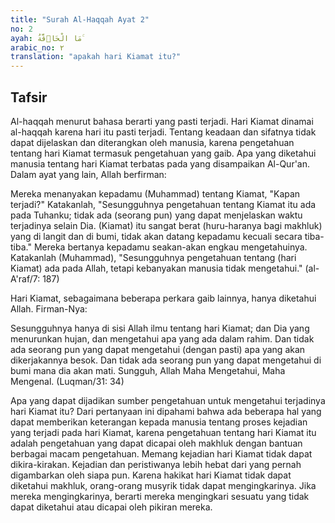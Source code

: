 ```yaml
---
title: "Surah Al-Haqqah Ayat 2"
no: 2
ayah: مَا الْحَاۤقَّةُ ۚ 
arabic_no: ٢
translation: "apakah hari Kiamat itu?"
---
```


## Tafsir

Al-haqqah menurut bahasa berarti yang pasti terjadi. Hari Kiamat dinamai al-haqqah karena hari itu pasti terjadi. Tentang keadaan dan sifatnya tidak dapat dijelaskan dan diterangkan oleh manusia, karena pengetahuan tentang hari Kiamat termasuk pengetahuan yang gaib. Apa yang diketahui manusia tentang hari Kiamat terbatas pada yang disampaikan Al-Qur'an. Dalam ayat yang lain, Allah berfirman:

Mereka menanyakan kepadamu (Muhammad) tentang Kiamat, "Kapan terjadi?" Katakanlah, "Sesungguhnya pengetahuan tentang Kiamat itu ada pada Tuhanku; tidak ada (seorang pun) yang dapat menjelaskan waktu terjadinya selain Dia. (Kiamat) itu sangat berat (huru-haranya bagi makhluk) yang di langit dan di bumi, tidak akan datang kepadamu kecuali secara tiba-tiba." Mereka bertanya kepadamu seakan-akan engkau mengetahuinya. Katakanlah (Muhammad), "Sesungguhnya pengetahuan tentang (hari Kiamat) ada pada Allah, tetapi kebanyakan manusia tidak mengetahui." (al-A'raf/7: 187)

Hari Kiamat, sebagaimana beberapa perkara gaib lainnya, hanya diketahui Allah. Firman-Nya:

Sesungguhnya hanya di sisi Allah ilmu tentang hari Kiamat; dan Dia yang menurunkan hujan, dan mengetahui apa yang ada dalam rahim. Dan tidak ada seorang pun yang dapat mengetahui (dengan pasti) apa yang akan dikerjakannya besok. Dan tidak ada seorang pun yang dapat mengetahui di bumi mana dia akan mati. Sungguh, Allah Maha Mengetahui, Maha Mengenal. (Luqman/31: 34)

Apa yang dapat dijadikan sumber pengetahuan untuk mengetahui terjadinya hari Kiamat itu? Dari pertanyaan ini dipahami bahwa ada beberapa hal yang dapat memberikan keterangan kepada manusia tentang proses kejadian yang terjadi pada hari Kiamat, karena pengetahuan tentang hari Kiamat itu adalah pengetahuan yang dapat dicapai oleh makhluk dengan bantuan berbagai macam pengetahuan. Memang kejadian hari Kiamat tidak dapat dikira-kirakan. Kejadian dan peristiwanya lebih hebat dari yang pernah digambarkan oleh siapa pun. Karena hakikat hari Kiamat tidak dapat diketahui makhluk, orang-orang musyrik tidak dapat mengingkarinya. Jika mereka mengingkarinya, berarti mereka mengingkari sesuatu yang tidak dapat diketahui atau dicapai oleh pikiran mereka.